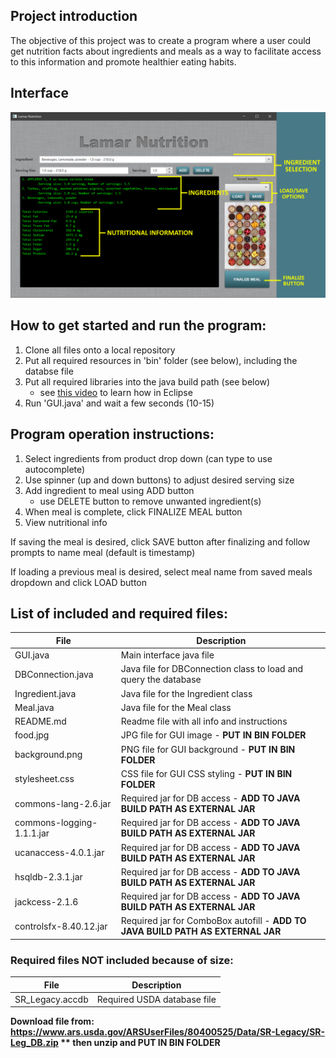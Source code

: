 ## Project introduction
The objective of this project was to create a program where a user could get nutrition facts about ingredients and meals as a way to facilitate access to this information and promote healthier eating habits.

## Interface
![Image](https://github.com/21david/Lamar-Nutrition/blob/master/GUI%20breakdown.png)

## How to get started and run the program:
1. Clone all files onto a local repository
2. Put all required resources in 'bin' folder (see below), including the databse file
3. Put all required libraries into the java build path (see below)
    - see [this video](https://youtu.be/zWTzZ4sNAFw "How to Import or Add Jar Libraries in Eclipse") to learn how in Eclipse
4. Run 'GUI.java' and wait a few seconds (10-15)

## Program operation instructions:
1. Select ingredients from product drop down (can type to use autocomplete)
1. Use spinner (up and down buttons) to adjust desired serving size
1. Add ingredient to meal using ADD button
    - use DELETE button to remove unwanted ingredient(s)
1. When meal is complete, click FINALIZE MEAL button
1. View nutritional info

If saving the meal is desired, click SAVE button after finalizing and
	follow prompts to name meal (default is timestamp)
  
If loading a previous meal is desired, select meal name from saved meals dropdown and
	click LOAD button


## List of included and required files:
|File|Description|
|-|-|
|GUI.java		| Main interface java file |
| DBConnection.java| Java file for DBConnection class to load and query the database|
| Ingredient.java		| Java file for the Ingredient class|
|Meal.java	| Java file for the Meal class|
|README.md| Readme file with all info and instructions|
| food.jpg	| JPG file for GUI image - **PUT IN BIN FOLDER** |
| background.png	| PNG file for GUI background - **PUT IN BIN FOLDER**|
|stylesheet.css	| CSS file for GUI CSS styling - **PUT IN BIN FOLDER**|
|commons-lang-2.6.jar	| Required jar for DB access - **ADD TO JAVA BUILD PATH AS EXTERNAL JAR**|
| commons-logging-1.1.1.jar	| Required jar for DB access - **ADD TO JAVA BUILD PATH AS EXTERNAL JAR**|
|ucanaccess-4.0.1.jar	| Required jar for DB access - **ADD TO JAVA BUILD PATH AS EXTERNAL JAR**|
| hsqldb-2.3.1.jar	| Required jar for DB access - **ADD TO JAVA BUILD PATH AS EXTERNAL JAR**|
| jackcess-2.1.6	| Required jar for DB access - **ADD TO JAVA BUILD PATH AS EXTERNAL JAR**|
|controlsfx-8.40.12.jar	| Required jar for ComboBox autofill - **ADD TO JAVA BUILD PATH AS EXTERNAL JAR**|

### Required files **NOT** included because of size:
|File|Description|
|-|-|
| SR_Legacy.accdb	| Required USDA database file|

**Download file from: https://www.ars.usda.gov/ARSUserFiles/80400525/Data/SR-Legacy/SR-Leg_DB.zip 
** then unzip and PUT IN BIN FOLDER**
